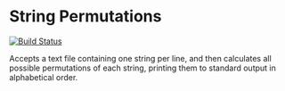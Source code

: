# String Permutations

[![Build Status](https://travis-ci.org/AIphaVictor/String-Permutations.svg?branch=master)](https://travis-ci.org/AIphaVictor/String-Permutations)

Accepts a text file containing one string per line, and then calculates all possible permutations of each string, printing them to standard output in alphabetical order.
